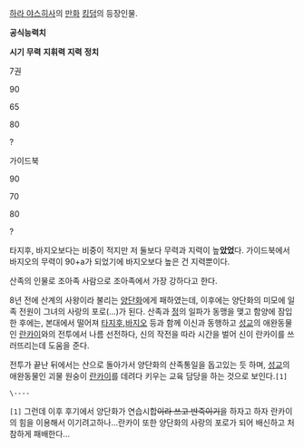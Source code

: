 [하라 야스히사](%ED%95%98%EB%9D%BC%20%EC%95%BC%EC%8A%A4%ED%9E%88%EC%82%AC.md)의
[만화](%EB%A7%8C%ED%99%94.md)
[킹덤](%ED%82%B9%EB%8D%A4%28%EB%A7%8C%ED%99%94%29.md)의 등장인물.

**공식능력치**

**시기**
**무력**
**지휘력**
**지력**
**정치**

7권

90

65

80

?

가이드북

90

70

80

?

타지후, 바지오보다는 비중이 적지만 저 둘보다 무력과 지력이 높**았었**다. 가이드북에서 바지오의 무력이 90+a가 되었기에 바지오보다
높은 건 지력뿐이다.

산족의 인물로 조아족 사람으로 조아족에서 가장 강하다고 한다.  

8년 전에 산계의 사왕이라 불리는 [양단화](%EC%96%91%EB%8B%A8%ED%99%94.md)에게 패하였는데, 이후에는 양단화의
미모에 일족 전원이 그녀의 사랑의 포로(...)가 된다. 산족과 [정](%EC%A7%84%EC%8B%9C%ED%99%A9.md)의
일파가 동맹을 맺고 함양에 잠입한 후에는, 본대에서 떨어져 [타지후](%ED%83%80%EC%A7%80%ED%9B%84.md),[바지오](%EB%B0%94%EC%A7%80%EC%98%A4.md) 등과 함께 이신과 동행하고
[성교](%EC%84%B1%EA%B5%90.md)의 애완동물인
[란카이](%EB%9E%80%EC%B9%B4%EC%9D%B4.md)와의 전투에서 나름 선전하다, 신의 작전을 따라 시간을 벌어 신이
란카이를 쓰러뜨리는데 도움을 준다.

전투가 끝난 뒤에서는 산으로 돌아가서 양단화의 산족통일을 돕고있는 듯 하며, [성교](%EC%84%B1%EA%B5%90.md)의
애완동물인 괴물 원숭이 [란카이](%EB%9E%80%EC%B9%B4%EC%9D%B4.md)를 데려다 키우는 교육 담당을 하는 것으로
보인다.`[1]`

`\----`

`[1]` 그런데 이후 후기에서 양단화가 연습시합<del>이라 쓰고 반죽이기</del>을 하자고 하자 란카이의 힘을 이용해서
이기려고하나...란카이 또한 양단화의 사랑의 포로가 되어 배신하고 처참하게 패배한다...

